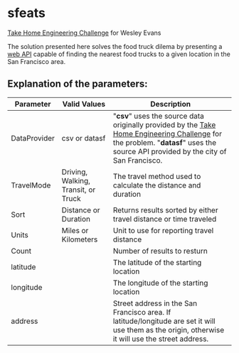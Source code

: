 # sfeats

[Take Home Engineering Challenge](https://github.com/timfpark/take-home-engineering-challenge) for Wesley Evans

The solution presented here solves the food truck dilema by presenting a [web API](https://sfeats.azurewebsites.net/swagger/index.html) capable of finding the nearest food trucks to a given location in the San Francisco area.

## Explanation of the parameters:

| Parameter | Valid Values | Description |
| --------------- | --------------- | --------------- |
| DataProvider | csv or datasf |  "**csv**" uses the source data originally provided by the [Take Home Engineering Challenge](https://github.com/timfpark/take-home-engineering-challenge) for the problem. "**datasf**" uses the source API provided by the city of San Francisco. |
| TravelMode | Driving, Walking, Transit, or Truck | The travel method used to calculate the distance and duration |
| Sort | Distance or Duration | Returns results sorted by either travel distance or time traveled |
| Units | Miles or Kilometers | Unit to use for reporting travel distance |
| Count | <integer> | Number of results to resturn |
| latitude | <double> | The latitude of the starting location |
| longitude | <double> | The longitude of the starting location |
| address | <string> | Street address in the San Francisco area. If latitude/longitude are set it will use them as the origin, otherwise it will use the street address. |

